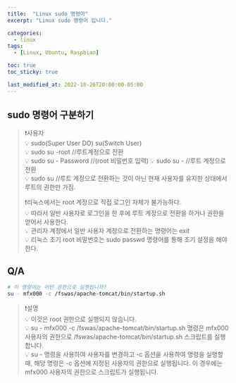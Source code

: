 ```yaml
---
title:  "Linux sudo 명령어"
excerpt: "Linux sudo 명령어 입니다."

categories:
  - linux
tags:
  - [Linux, Ubuntu, Raspbian]

toc: true
toc_sticky: true

last_modified_at: 2022-10-26T20:00:00-05:00
---
```


## sudo 명령어 구분하기
> ❗사용자  
> 💡 sudo(Super User DO) su(Switch User)  
> 💡 sudo su -root  //루트계정으로 전환  
> 💡 sudo su - Password   //(root 비밀번호 입력)
> 💡 sudo su -      //루트 계정으로 전환  
> 💡 sudo su        //루트 계정으로 전환하는 것이 아닌 현재 사용자를 유지한 상태에서 루트의 권한만 가짐.   
>   
> ❗리눅스에서는 root 계정으로 직접 로그인 자체가 불가능하다.  
> 💡 따라서 일반 사용자로 로그인을 한 후에 루트 계정으로 전환을 하거나 권한을 얻어서 사용한다.  
> 💡 관리자 계정에서 일반 사용자 계정으로 전환하는 명령어는 exit  
> 💡 리눅스 초기 root 비밀번호는 sudo passwd 명령어를 통해 초기 설정을 해야 한다.  


## Q/A
```bash
# 이 명령어는 어떤 권한으로 실행됩니까?  
su - mfx000 -c /fswas/apache-tomcat/bin/startup.sh  

```

> ❗설명  
> 💡 이것은 root 권한으로 실행되지 않습니다.  
> 💡 su - mfx000 -c /fswas/apache-tomcat/bin/startup.sh 명령은 mfx000 사용자의 권한으로 /fswas/apache-tomcat/bin/startup.sh 스크립트를 실행합니다.  
> 💡 su - 명령을 사용하여 사용자를 변경하고 -c 옵션을 사용하여 명령을 실행할 때, 해당 명령은 -c 옵션에 지정된 사용자의 권한으로 실행됩니다. 이 경우에는 mfx000 사용자의 권한으로 스크립트가 실행됩니다.  